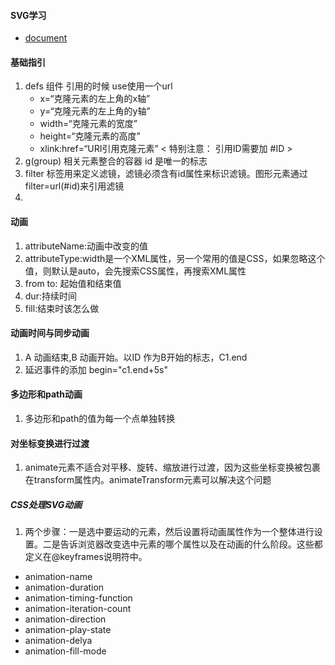 #### SVG学习
- [document](https://developer.mozilla.org/zh-CN/docs/Web/SVG/Element/svg)


#### 基础指引
1. defs 组件 引用的时候 use使用一个url
    - x=“克隆元素的左上角的x轴”
    - y=“克隆元素的左上角的y轴”
    - width=“克隆元素的宽度”
    - height=“克隆元素的高度”
    - xlink:href=“URI引用克隆元素” < 特别注意： 引用ID需要加 #ID >
2. g(group) 相关元素整合的容器 id 是唯一的标志
3. filter 标签用来定义滤镜，滤镜必须含有id属性来标识滤镜。图形元素通过filter=url(#id)来引用滤镜
4. 



#### 动画
1. attributeName:动画中改变的值
2. attributeType:width是一个XML属性，另一个常用的值是CSS，如果忽略这个值，则默认是auto，会先搜索CSS属性，再搜索XML属性
3. from to: 起始值和结束值
4. dur:持续时间
5. fill:结束时该怎么做


#### 动画时间与同步动画
1. A 动画结束,B 动画开始。以ID 作为B开始的标志，C1.end
2. 延迟事件的添加 begin="c1.end+5s" 

####  多边形和path动画
1. 多边形和path的值为每一个点单独转换

#### 对坐标变换进行过渡
1. animate元素不适合对平移、旋转、缩放进行过渡，因为这些坐标变换被包裹在transform属性内。animateTransform元素可以解决这个问题

##### CSS处理SVG动画
1. 两个步骤：一是选中要运动的元素，然后设置将动画属性作为一个整体进行设置。二是告诉浏览器改变选中元素的哪个属性以及在动画的什么阶段。这些都定义在@keyframes说明符中。
- animation-name 
- animation-duration 
- animation-timing-function 
- animation-iteration-count
- animation-direction
- animation-play-state
- animation-delya
- animation-fill-mode